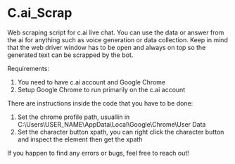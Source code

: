 # C.ai_Scrap
Web scraping script for c.ai live chat. You can use the data or answer from the ai for anything such as voice generation or data collection. Keep in mind that the web driver window has to be open and always on top so the generated text can be scrapped by the bot.

Requirements:
1. You need to have c.ai account and Google Chrome
2. Setup Google Chrome to run primarily on the c.ai account

There are instructions inside the code that you have to be done:
1. Set the chrome profile path, usuallin in C:\\Users\\USER_NAME\\AppData\\Local\\Google\\Chrome\\User Data
2. Set the character button xpath, you can right click the character button and inspect the element then get the xpath

If you happen to find any errors or bugs, feel free to reach out!
